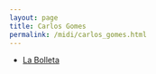 ```yaml
---
layout: page
title: Carlos Gomes
permalink: /midi/carlos_gomes.html
---
```


* [La Bolleta](http://srv.victor3d.com.br/midi/La_Bolleta.mid)